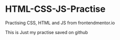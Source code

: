 # HTML-CSS-JS-Practise
Practising CSS, HTML and JS from frontendmentor.io

This is Just my practise saved on github
